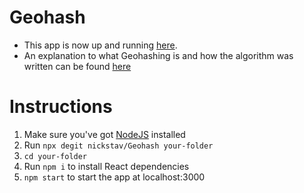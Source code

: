 # Geohash
 - This app is now up and running [here](https://geohash.me).
 - An explanation to what Geohashing is and how the algorithm was written can be found [here](https://en.wikipedia.org/wiki/Geohash)



# Instructions
1. Make sure you've got [NodeJS](https://nodejs.org/en/download/) installed
2. Run `npx degit nickstav/Geohash your-folder`
3. `cd your-folder`
4. Run `npm i` to install React dependencies
5. `npm start` to start the app at localhost:3000